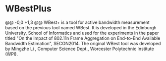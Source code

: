 # WBestPlus
@@ -0,0 +1,3 @@
WBest+ is a tool for active bandwidth measurement based on the previous tool named WBest. 
It is developed in the Edinburgh University, School of Informatics and used for the experiments in the paper
titled "On the Impact of 802.11n Frame Aggregation on End-to-End Available Bandwidth Estimation", SECON2014. 
The original WBest tool was developed by Mingzhe Li ,  Computer Science Dept., Worcester Polytechnic Institute (WPI).


